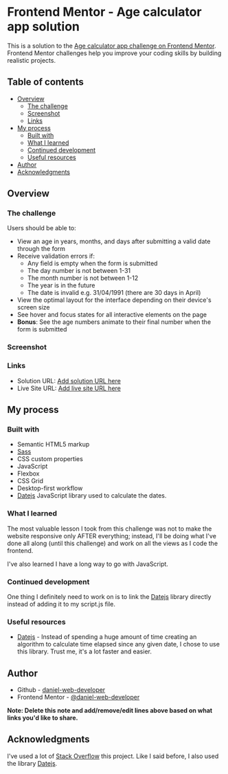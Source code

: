 # Frontend Mentor - Age calculator app solution

This is a solution to the [Age calculator app challenge on Frontend Mentor](https://www.frontendmentor.io/challenges/age-calculator-app-dF9DFFpj-Q). Frontend Mentor challenges help you improve your coding skills by building realistic projects. 

## Table of contents

- [Overview](#overview)
  - [The challenge](#the-challenge)
  - [Screenshot](#screenshot)
  - [Links](#links)
- [My process](#my-process)
  - [Built with](#built-with)
  - [What I learned](#what-i-learned)
  - [Continued development](#continued-development)
  - [Useful resources](#useful-resources)
- [Author](#author)
- [Acknowledgments](#acknowledgments)

## Overview

### The challenge

Users should be able to:

- View an age in years, months, and days after submitting a valid date through the form
- Receive validation errors if:
  - Any field is empty when the form is submitted
  - The day number is not between 1-31
  - The month number is not between 1-12
  - The year is in the future
  - The date is invalid e.g. 31/04/1991 (there are 30 days in April)
- View the optimal layout for the interface depending on their device's screen size
- See hover and focus states for all interactive elements on the page
- **Bonus**: See the age numbers animate to their final number when the form is submitted

### Screenshot




### Links

- Solution URL: [Add solution URL here](https://your-solution-url.com)
- Live Site URL: [Add live site URL here](https://your-live-site-url.com)

## My process

### Built with

- Semantic HTML5 markup
- [Sass](https://sass-lang.com/)
- CSS custom properties
- JavaScript
- Flexbox
- CSS Grid
- Desktop-first workflow
- [Datejs](https://github.com/datejs/Datejs) JavaScript library used to calculate the dates.

### What I learned

The most valuable lesson I took from this challenge was not to make the website responsive only AFTER everything; instead, I'll be doing what I've done all along (until this challenge) and work on all the views as I code the frontend.

I've also learned I have a long way to go with JavaScript.

### Continued development

One thing I definitely need to work on is to link the [Datejs](https://github.com/datejs/Datejs) library directly instead of adding it to my script.js file.

### Useful resources

- [Datejs](https://github.com/datejs/Datejs) - Instead of spending a huge amount of time creating an algorithm to calculate time elapsed since any given date, I chose to use this library. Trust me, it's a lot faster and easier.

## Author

- Github - [daniel-web-developer](https://github.com/daniel-web-developer)
- Frontend Mentor - [@daniel-web-developer](https://www.frontendmentor.io/profile/daniel-web-developer)

**Note: Delete this note and add/remove/edit lines above based on what links you'd like to share.**

## Acknowledgments

I've used a lot of [Stack Overflow](stackoverflow.com/) this project. Like I said before, I also used the library [Datejs](https://github.com/datejs/Datejs).

